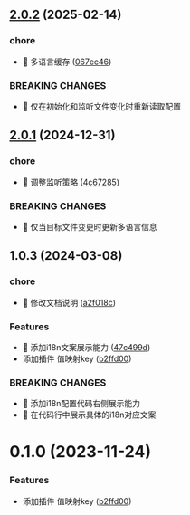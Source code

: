 

## [2.0.2](https://github.com/sdmu-gaoqi/wa-language-tip/compare/2.0.1...2.0.2) (2025-02-14)


### chore

* 🤖 多语言缓存 ([067ec46](https://github.com/sdmu-gaoqi/wa-language-tip/commit/067ec46580087fc83a10bfc60057bb0c329e6ea2))


### BREAKING CHANGES

* 🧨 仅在初始化和监听文件变化时重新读取配置

## [2.0.1](https://github.com/sdmu-gaoqi/wa-language-tip/compare/2.0.0...2.0.1) (2024-12-31)


### chore

* 🤖 调整监听策略 ([4c67285](https://github.com/sdmu-gaoqi/wa-language-tip/commit/4c672850b5b65847acc84835ea83c839bb5febc7))


### BREAKING CHANGES

* 🧨 仅当目标文件变更时更新多语言信息

## 1.0.3 (2024-03-08)


### chore

* 🤖 修改文档说明 ([a2f018c](https://github.com/sdmu-gaoqi/wa-language-tip/commit/a2f018cc9f30ce9c8443b89d43de4fdd0e4074cf))


### Features

* 🎸 添加i18n文案展示能力 ([47c499d](https://github.com/sdmu-gaoqi/wa-language-tip/commit/47c499db64f9fdf7a88065f9cc0853b167f81b6a))
* 添加插件 值映射key ([b2ffd00](https://github.com/sdmu-gaoqi/wa-language-tip/commit/b2ffd00e4aa986a487d16e2b2d1552d8cb7c353b))


### BREAKING CHANGES

* 🧨 添加i18n配置代码右侧展示能力
* 🧨 在代码行中展示具体的i18n对应文案

# 0.1.0 (2023-11-24)


### Features

* 添加插件 值映射key ([b2ffd00](https://github.com/sdmu-gaoqi/wa-language-tip/commit/b2ffd00e4aa986a487d16e2b2d1552d8cb7c353b))

